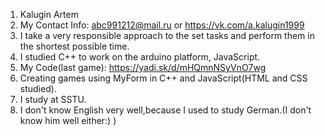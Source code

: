 1. Kalugin Artem
2. My Contact Info: abc991212@mail.ru or https://vk.com/a.kalugin1999
3. I take a very responsible approach to the set tasks and perform them in the shortest possible time.
4. I studied C++ to work on the arduino platform, JavaScript.
5. My Code(last game): https://yadi.sk/d/mHQmnNSyVnO7wg
6. Creating games using MyForm in C++ and JavaScript(HTML and CSS studied).
7. I study at SSTU.
8. I don't know English very well,because I used to study German.(I don't know him well either:) )
